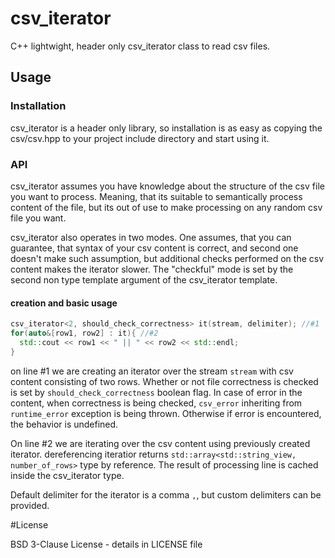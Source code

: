 # csv_iterator
C++ lightwight, header only csv_iterator class to read csv files. 


## Usage

### Installation
csv_iterator is a header only library, so installation is as easy as copying the csv/csv.hpp to your project include
directory and start using it.

### API

csv_iterator assumes you have knowledge about the structure of the csv file you want to process. Meaning, that its 
suitable to semantically process content of the file, but its out of use to make processing on any random csv file
you want.

csv_iterator also operates in two modes. One assumes, that you can guarantee, that syntax of your csv content is 
correct, and second one doesn't make such assumption, but additional checks performed on the csv content makes
the iterator slower. The "checkful" mode is set by the second non type template argument of the csv_iterator template.

#### creation and basic usage

```c++
csv_iterator<2, should_check_correctness> it(stream, delimiter); //#1
for(auto&[row1, row2] : it){ //#2
  std::cout << row1 << " || " << row2 << std::endl;
}
``` 

on line #1 we are creating an iterator over the stream `stream` with csv content consisting of two rows.
Whether or not file correctness is checked is set by `should_check_correctness` boolean flag. In case of 
error in the content, when correctness is being checked, `csv_error` inheriting from `runtime_error` exception is being thrown.
Otherwise if error is encountered, the behavior is undefined.

On line #2 we are iterating over the csv content using previously created iterator. dereferencing iteratior
returns `std::array<std::string_view, number_of_rows>` type by reference. The result of processing line is cached
inside the csv_iterator type.

Default delimiter for the iterator is a comma `,`, but custom delimiters can be provided.

#License

BSD 3-Clause License - details in LICENSE file